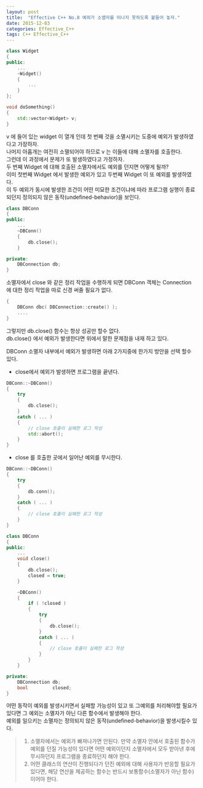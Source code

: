 ```yaml
---
layout: post
title:  "Effective C++ No.8 예외가 소멸자를 떠나지 못하도록 붙들어 놓자."
date: 2015-12-03
categories: Effective_C++
tags: C++ Effective_C++
---
```


```c++
class Widget
{
public:
    ...
    ~Widget()
    {
        ...
    }
};

void doSomething()
{
    std::vector<Widget> v;
}
```

v 에 들어 있는 widget 이 열개 인데 첫 번째 것을 소멸시키는 도중에 예외가 발생하였다고 가장하자.  
나머지 아홉개는 여전히 소멸되어야 하므로 v 는 이들에 대해 소멸자를 호출한다.  
그런데 이 과정에서 문제가 또 발생하였다고 가정하자.  
두 번째 Widget 에 대해 호출된 소멸자에서도 예외를 던지면 어떻게 될까?  
이미 첫번째 Widget 에서 발생한 예외가 있고 두번째 Widget 이 또 예외를 발생하였다.  
이 두 예외가 동시에 발생한 조건이 어떤 미묘한 조건이냐에 따라 프로그램 실행이 종료되던지 정의되지 않은 동작(undefined-behavior)을 보인다.  


```c++
class DBConn
{
public:
    ...
    ~DBConn()
    {
        db.close();
    }

private:
    DBConnection db;
}
```
소멸자에서 close 와 같은 정리 작업을 수행하게 되면 DBConn 객체는 Connection 에 대한 정리 작업을 따로 신경 써줄 필요가 없다.  

```c++
{
    DBConn dbc( DBConnection::create() );
    ....
}
```
그렇지만 db.close() 함수는 항상 성공만 할수 없다.  
db.close() 에서 예외가 발생한다면 위에서 말한 문제점을 내재 하고 있다.  

DBConn 소멸자 내부에서 예외가 발생하면 아래 2가지중에 한가지 방안을 선택 할수 있다.

- close에서 예외가 발생하면 프로그램을 끝낸다.

```c++
DBConn::~DBConn()
{
    try
    {
        db.close();
    }
    catch ( ... )
    {
        // close 호출이 실패한 로그 작성
        std::abort();
    }
}
```

- close 를 호출한 곳에서 일어난 예외를 무시한다.

```c++
DBConn::~DBConn()
{
    try
    {
        db.conn();
    }
    catch ( ... )
    {
        // close 호출이 실패한 로그 작성        
    }
}
```

```c++
class DBConn
{
public:
    ...
    void close()
    {
        db.close();
        closed = true;
    }

    ~DBConn()
    {
        if ( !closed )
        {
            try
            {
                db.close();
            }
            catch ( ... )
            {
                // close 호출이 실패한 로그 작성
            }
        }
    }

private:
    DBConnection db;
    bool         closed;
}
```

어떤 동작이 예외를 발생시키면서 실패할 가능성이 있고 또 그예외를 처리해야할 필요가 있다면 그 예외는 소멸자가 아닌 다른 함수에서 발생해야 한다.  
예외를 일으키는 소멸자는 정의되지 않은 동작(undefined-behavior)을 발생시킬수 있다.  

> 1. 소멸자에서는 예외가 빠져나가면 안된다. 만약 소멸자 안에서 호출된 함수가 예외를 던질 가능성이 있다면 어떤 예외이던지 소멸자에서 모두 받아낸 후에 무시하던지 프로그램을 종료하던지 해야 한다.  
> 2. 어떤 클래스의 연산이 진행되다가 던진 예외에 대해 사용자가 반응할 필요가 있다면, 해당 연산을 제공하는 함수는 반드시 보통함수(소멸자가 아닌 함수)이어야 한다.  
